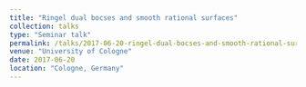 ```yaml
---
title: "Ringel dual bocses and smooth rational surfaces"
collection: talks
type: "Seminar talk"
permalink: /talks/2017-06-20-ringel-dual-bocses-and-smooth-rational-surfaces
venue: "University of Cologne"
date: 2017-06-20
location: "Cologne, Germany"
---
```


